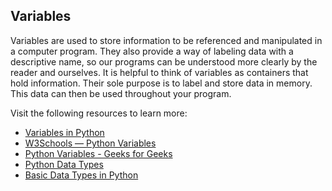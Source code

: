 ## Variables

Variables are used to store information to be referenced and manipulated in a computer program. They also provide a way of labeling data with a descriptive name, so our programs can be understood more clearly by the reader and ourselves. It is helpful to think of variables as containers that hold information. Their sole purpose is to label and store data in memory. This data can then be used throughout your program.

Visit the following resources to learn more:

- [Variables in Python](https://realpython.com/python-variables)
- [W3Schools — Python Variables](https://www.w3schools.com/python/python_variables.asp)
- [Python Variables - Geeks for Geeks](https://www.geeksforgeeks.org/python-variables/)
- [Python Data Types](https://www.w3schools.com/python/python_datatypes.asp)
- [Basic Data Types in Python](https://realpython.com/python-data-types/)







